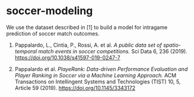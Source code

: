 # soccer-modeling
We use the dataset described in [1] to build a model for intragame prediction of soccer match outcomes.

1. Pappalardo, L., Cintia, P., Rossi, A. et al. _A public data set of spatio-temporal match events in soccer competitions._ Sci Data 6, 236 (2019). https://doi.org/10.1038/s41597-019-0247-7

2. Pappalardo et al. _PlayeRank: Data-driven Performance Evaluation and Player Ranking in Soccer via a Machine Learning Approach._ ACM Transactions on Intellingent Systems and Technologies (TIST) 10, 5, Article 59 (2019). https://doi.org/10.1145/3343172
